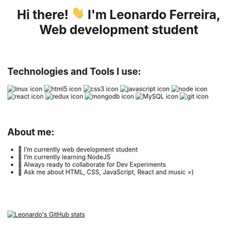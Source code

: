 <h1 align="center">
<br>Hi there! <img src="./wave.gif" width="30"> I'm Leonardo Ferreira,<br>Web development student
</h1>
<br>
<h2>Technologies and Tools I use:</h2>

<p>
    <img src="https://img.shields.io/badge/linux-22272e?style=for-the-badge&logo=linux" alt="linux icon"/>
    <img src="https://img.shields.io/badge/HTML5-22272e?style=for-the-badge&logo=html5" alt="html5 icon"/>
    <img src="https://img.shields.io/badge/CSS3-22272e?style=for-the-badge&logo=css3" alt="css3 icon"/>
    <img src="https://img.shields.io/badge/JavaScript-22272e?style=for-the-badge&logo=javascript" alt="javascript icon"/>
    <img src="https://img.shields.io/badge/node-22272e?style=for-the-badge&logo=nodedotjs" alt="node icon"/>
    <img src="https://img.shields.io/badge/react-22272e?style=for-the-badge&logo=react" alt="react icon"/>
    <img src="https://img.shields.io/badge/redux-22272e?style=for-the-badge&logo=redux" alt="redux icon"/>
    <img src="https://img.shields.io/badge/mongoDB-22272e?style=for-the-badge&logo=mongodb" alt="mongodb icon"/>
    <img src="https://img.shields.io/badge/mysql-22272e?style=for-the-badge&logo=mysql" alt="MySQL icon"/>
    <img src="https://img.shields.io/badge/git-22272e?style=for-the-badge&logo=git" alt="git icon"/>
</p>
<br>
<h2>About me:</h2>

<ul>
<li>🔭 I’m currently web development student</li>
<li>🌱 I’m currently learning NodeJS</li>
<li>👯 Always ready to collaborate for Dev Experiments</li>
<li>💬 Ask me about HTML, CSS, JavaScript, React and music =)</li>
</ul>

<br><br><br>

[![Leonardo's GitHub stats](https://github-readme-stats.vercel.app/api?username=leo606&hide=stars,issues&count_private=true&theme=nord&show_icons=true)](https://github.com/leo606/)
<!--
**leo606/leo606** is a ✨ _special_ ✨ repository because its `README.md` (this file) appears on your GitHub profile.

Here are some ideas to get you started:

- 🔭 I’m currently working on ...
- 🌱 I’m currently learning ...
- 👯 I’m looking to collaborate on ...
- 🤔 I’m looking for help with ...
- 💬 Ask me about ...
- 📫 How to reach me: ...
- 😄 Pronouns: ...
- ⚡ Fun fact: ...
-->

